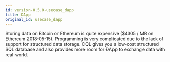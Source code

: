 ```yaml
---
id: version-0.5.0-usecase_dapp
title: DApp
original_id: usecase_dapp
---
```


Storing data on Bitcoin or Ethereum is quite expensive ($4305 / MB on Ethereum 2018-05-15). Programming is very complicated due to the lack of support for structured data storage. CQL gives you a low-cost structured SQL database and also provides more room for ĐApp to exchange data with real-world.